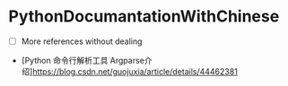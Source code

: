 # PythonDocumantationWithChinese
- [ ] More references without dealing
- [Python 命令行解析工具 Argparse介绍]https://blog.csdn.net/guojuxia/article/details/44462381 
